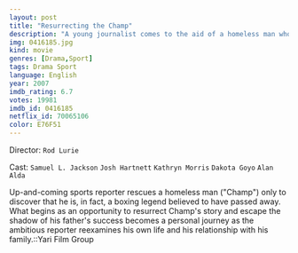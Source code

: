 ```yaml
---
layout: post
title: "Resurrecting the Champ"
description: "A young journalist comes to the aid of a homeless man who claims he is a former heavy weight title contender. Seeing a chance to redeem his struggling career, the writer's story of the champ's life raises questions about the past that will threaten all he holds dear..."
img: 0416185.jpg
kind: movie
genres: [Drama,Sport]
tags: Drama Sport 
language: English
year: 2007
imdb_rating: 6.7
votes: 19981
imdb_id: 0416185
netflix_id: 70065106
color: E76F51
---
```

Director: `Rod Lurie`  

Cast: `Samuel L. Jackson` `Josh Hartnett` `Kathryn Morris` `Dakota Goyo` `Alan Alda` 

Up-and-coming sports reporter rescues a homeless man ("Champ") only to discover that he is, in fact, a boxing legend believed to have passed away. What begins as an opportunity to resurrect Champ's story and escape the shadow of his father's success becomes a personal journey as the ambitious reporter reexamines his own life and his relationship with his family.::Yari Film Group